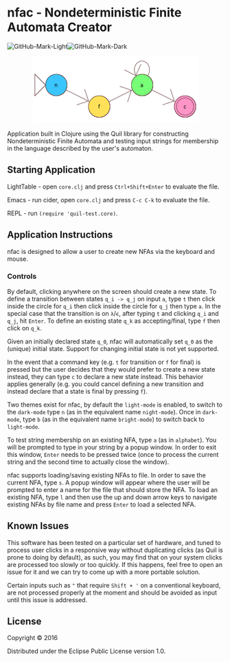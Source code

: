 # nfac - Nondeterministic Finite Automata Creator
![GitHub-Mark-Light](https://github.com/E-A-Griffin/nfac/blob/master/NFA-Logo.png)![GitHub-Mark-Dark](https://github.com/E-A-Griffin/nfac/blob/master/nfac-logo-dark.png)
<p align="center">
  <img width="389" height="155" src="https://github.com/E-A-Griffin/DFAC/blob/master/NFA-Logo.png">
</p>
Application built in Clojure using the Quil library for constructing Nondeterministic Finite Automata and testing input strings for membership in the language described by the user's automaton.

## Starting Application

LightTable - open `core.clj` and press `Ctrl+Shift+Enter` to evaluate the file.

Emacs - run cider, open `core.clj` and press `C-c C-k` to evaluate the file.

REPL - run `(require 'quil-test.core)`.

## Application Instructions

nfac is designed to allow a user to create new NFAs via the keyboard and mouse. 

### Controls

By default, clicking anywhere on the screen should create a new state. To define a transition between states `q_i -> q_j` on input `a`, type `t` then click inside the circle for `q_i` then click inside the circle for `q_j` then type `a`. In the special case that the transition is on `λ`/`ϵ`, after typing `t` and clicking `q_i` and `q_j`, hit `Enter`. To define an existing state `q_k` as accepting/final, type `f` then click on `q_k`.

Given an initially declared state `q_0`, nfac will automatically set `q_0` as the (unique) initial state. Support for changing initial state is not yet supported.

In the event that a command key (e.g. `t` for transition or `f` for final) is pressed but the user decides that they would prefer to create a new state instead, they can type `c` to declare a new state instead. This behavior applies generally (e.g. you could cancel defining a new transition and instead declare that a state is final by pressing `f`).

Two themes exist for nfac, by default the `light-mode` is enabled, to switch to the `dark-mode` type `n` (as in the equivalent name `night-mode`). Once in `dark-mode`, type `b` (as in the equivalent name `bright-mode`) to switch back to `light-mode`.

To test string membership on an existing NFA, type `a` (as in `alphabet`). You will be prompted to type in your string by a popup window. In order to exit this window, `Enter` needs to be pressed twice (once to process the current string and the second time to actually close the window).

nfac supports loading/saving existing NFAs to file. In order to save the current NFA, type `s`. A popup window will appear where the user will be prompted to enter a name for the file that should store the NFA. To load an existing NFA, type `l` and then use the up and down arrow keys to navigate existing NFAs by file name and press `Enter` to load a selected NFA.

## Known Issues

This software has been tested on a particular set of hardware, and tuned to process user clicks in a responsive way without duplicating clicks (as Quil is prone to doing by default), as such, you may find that on your system clicks are processed too slowly or too quickly. If this happens, feel free to open an issue for it and we can try to come up with a more portable solution.

Certain inputs such as `"` that require `Shift + '` on a conventional keyboard, are not processed properly at the moment and should be avoided as input until this issue is addressed.

## License

Copyright © 2016

Distributed under the Eclipse Public License version 1.0.

